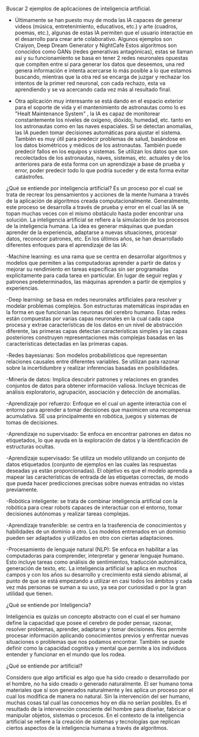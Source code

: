 Buscar 2 ejemplos de aplicaciones de inteligencia artificial.
- Últimamente se han puesto muy de moda las IA capaces de generar videos (música, entretenimiento, educativos, etc.) y arte (cuadros, poemas, etc.), algunas de estas IA permiten que el usuario interactúe en el desarrollo para crear arte colaborativo. Algunos ejemplos son Craiyon, Deep Dream Generator y NightCafe
 Estos algoritmos son conocidos como GANs (redes generativas antagónicas), estas se llaman así y su funcionamiento se basa en tener 2 redes neuronales opuestas que compiten entre sí para generar los datos que deseemos, una red genera información e intenta acercarse lo más posible a lo que estamos buscando, mientras que la otra red se encarga de juzgar y rechazar los intentos de la primer red neuronal, con cada rechazo, esta va aprendiendo y se va acercando cada vez más al resultado final.

- Otra aplicación muy interesante se está dando en el espacio exterior para el soporte de vida y el mantenimiento de astronautas como lo es "Healt Maintenance System" , la IA es capaz de monitorear constantemente los niveles de oxígeno, dióxido, humedad, etc. tanto en los astronautas como en las naves espaciales. Si se detectan anomalías, las IA pueden tomar decisiones automáticas para ajustar el sistema.
  También es muy útil para predecir problemas de salud, basándose en los datos biométricos y médicos de los astronautas. También puede predecir fallos en los equipos y sistemas.
  Se utilizan los datos que son recolectados de los astronautas, naves, sistemas, etc. actuales y de los anteriores para de esta forma con un aprendizaje a base de prueba y error, poder predecir todo lo que podría suceder y de esta forma evitar catástrofes.

  

¿Qué se entiende por inteligencia artificial?
Es un proceso por el cual se trata de recrear los pensamientos y acciones de la mente humana a través de la aplicación de algoritmos creada computacionalmente. Generalmente, este proceso se desarrolla a través de prueba y error en el cual las IA se topan muchas veces con el mismo obstáculo hasta poder encontrar una solución.
La inteligencia artificial se refiere a la simulación de los procesos de la inteligencia humana.
La idea es generar máquinas que puedan aprender de la experiencia, adaptarse a nuevas situaciones, procesar datos, reconocer patrones, etc. 
En los últimos años, se han desarrollado diferentes enfoques para el aprendizaje de las IA:

  -Machine learning: es una rama que se centra en desarrollar algoritmos y modelos que permiten a las computadoras aprender a partir de datos y mejorar su rendimiento en tareas específicas sin ser programadas explícitamente para cada tarea en particular. En lugar de seguir reglas y patrones predeterminados, las máquinas aprenden a partir de ejemplos y experiencias.
  
  -Deep learning: se basa en redes neuronales artificiales para resolver y modelar problemas complejos. Son estructuras matemáticas inspiradas en la forma en que funcionan las neuronas del cerebro humano. Estas redes están compuestas por varias capas neuronales en la cual cada capa procesa y extrae características de los datos en un nivel de abstracción diferente, las primeras capas detectan características simples y las capas posteriores construyen representaciones más complejas basadas en las características detectadas en las primeras capas.
  
  -Redes bayesianas: Son modelos probabilísticos que representan relaciones causales entre diferentes variables. Se utilizan para razonar sobre la incertidumbre y realizar inferencias basadas en posibilidades.
  
  -Minería de datos: Implica descubrir patrones y relaciones en grandes conjuntos de datos para obtener información valiosa. Incluye técnicas de análisis exploratorio, agrupación, asociación y detección de anomalías.
  
  -Aprendizaje por refuerzo: Enfoque en el cual un agente interactúa con el entorno para aprender a tomar decisiones que maximicen una recompensa acumulativa. SE usa principalmente en robótica, juegos y sistemas de tomas de decisiones.
  
  -Aprendizaje no supervisado: Se enfoca en encontrar patrones en datos no etiquetados, lo que ayuda en la exploración de datos y la identificación de estructuras ocultas.
  
  -Aprendizaje supervisado: Se utiliza un modelo utilizando un conjunto de datos etiquetados (conjunto de ejemplos en las cuales las respuestas deseadas ya están proporcionadas). El objetivo es que el modelo aprenda a mapear las características de entrada de las etiquetas correctas, de modo que pueda hacer predicciones precisas sobre nuevas entradas no vistas previamente.
  
-Robótica inteligente: se trata de combinar inteligencia artificial con la robótica para crear robots capaces de interactuar con el entorno, tomar decisiones autónomas y realizar tareas complejas.

-Aprendizaje transferible: se centra en la trasferencia de conocimientos y habilidades de un dominio a otro. Los modelos entrenados en un dominio pueden ser adaptados y utilizados en otro con ciertas adaptaciones.

-Procesamiento de lenguaje natural (NLP): Se enfoca en habilitar a las computadoras para comprender, interpretar y generar lenguaje humano. Esto incluye tareas como análisis de sentimientos, traducción automática, generación de texto, etc.
La inteligencia artificial se aplica en muchos campos y con los años su desarrollo y crecimiento está siendo abismal, al punto de que se está empezando a utilizar en casi todos los ámbitos y cada vez más personas se suman a su uso, ya sea por curiosidad o por la gran utilidad que tienen.


¿Qué se entiende por Inteligencia?

Inteligencia es quizás un concepto abstracto con el cual el ser humano define la capacidad que posee el cerebro de poder pensar, razonar, resolver problemas, aprender, adaptarse y tomar decisiones. Nos permite procesar información aplicando conocimientos previos y enfrentar nuevas situaciones o problemas que nos podamos encontrar.
También se puede definir como la capacidad cognitiva y mental que permite a los individuos entender y funcionar en el mundo que los rodea.

¿Qué se entiende por artificial?

Considero que algo artificial es algo que ha sido creado o desarrollado por el hombre, no ha sido creado o generado naturalmente. El ser humano toma materiales que sí son generados naturalmente y les aplica un proceso por el cual los modifica de manera no natural. Sin la intervención del ser humano, muchas cosas tal cual las conocemos hoy en día no serían posibles.
Es el resultado de la intervención consciente del hombre para diseñar, fabricar o manipular objetos, sistemas o procesos.
En el contexto de la inteligencia artificial se refiere a la creación de sistemas y tecnologías que replican ciertos aspectos de la inteligencia humana a través de algoritmos.
